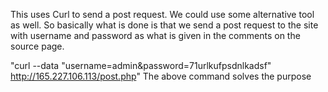 This uses Curl to send a post request. We could use some alternative tool as well.
So basically what is done is that we send a post request to the site with username and password as what is given in the comments on the source page.

"curl --data "username=admin&password=71urlkufpsdnlkadsf"  http://165.227.106.113/post.php"
The above command solves the purpose